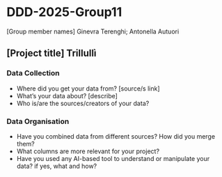 # DDD-2025-Group11
[Group member names] Ginevra Terenghi; Antonella Autuori
## [Project title] Trillullì

### Data Collection
- Where did you get your data from? [source/s link]
- What’s your data about? [describe]
- Who is/are the sources/creators of your data?

### Data Organisation
- Have you combined data from different sources? How did you merge them?</li>
- What columns are more relevant for your project?</li>
- Have you used any AI-based tool to understand or manipulate your data? if yes, what and how?</li>
